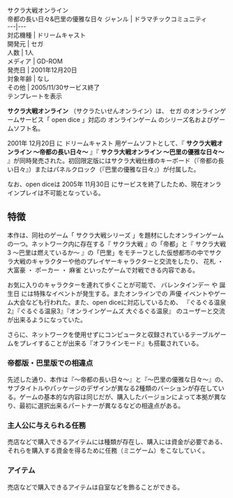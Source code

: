サクラ大戦オンライン  
帝都の長い日々&巴里の優雅な日々  ジャンル  |  ドラマチックコミュニティ   
---|---  
対応機種  |  ドリームキャスト   
開発元  |  セガ   
人数  |  1人   
メディア  |  GD-ROM   
発売日  |  2001年12月20日   
対象年齢  |  なし   
その他  |  2005/11/30サービス終了   
テンプレートを表示  
  
**サクラ大戦オンライン** （サクラたいせんオンライン）は、  セガ  のオンラインゲームサービス「  open dice  」対応の  オンラインゲーム
のシリーズ名およびゲームソフト名。

2001年  12月20日  に  ドリームキャスト  用ゲームソフトとして、『 **サクラ大戦オンライン ～帝都の長い日々～** 』『
**サクラ大戦オンライン ～巴里の優雅な日々～**
』が同時発売された。初回限定版にはサクラ大戦仕様のキーボード（『帝都の長い日々』）またはパネルクロック（『巴里の優雅な日々』）が付属した。

なお、open diceは  2005年  11月30日  にサービスを終了したため、現在オンラインプレイは不可能となっている。

##  特徴  

本作は、同社のゲーム「  サクラ大戦シリーズ  」を題材にしたオンラインゲームの一つ。ネットワーク内に存在する『  サクラ大戦  』の「帝都」と『
サクラ大戦3 〜巴里は燃えているか〜  』の「巴里」をモチーフとした仮想都市の中でサクラ大戦のキャラクターや他のプレイヤーキャラクターと交流をしたり、
花札  ・  大富豪  ・  ポーカー  ・  麻雀  といったゲームで対戦できる内容である。

お気に入りのキャラクターを連れて歩くことが可能で、  バレンタインデー  や  誕生日  には特殊なイベントが発生する。またオンラインでの  声優
イベントやゲーム大会なども行われた。また、open diceに対応しているため、  『ぐるぐる温泉2』『ぐるぐる温泉3』『オンラインゲームズ
大ぐるぐる温泉』  のユーザーと交流が出来るようになっていた。

さらに、ネットワークを使用せずにコンピュータと収録されているテーブルゲームをプレイすることが出来る『オフラインモード』も搭載されている。

###  帝都版・巴里版での相違点  

先述した通り、本作は『～帝都の長い日々～』と『～巴里の優雅な日々～』の、サブタイトルやパッケージのデザインが異なる2種類のバーションが存在している。ゲームの基本的な内容は同じだが、購入したバージョンによって本拠が異なり、最初に選択出来るパートナーが異なるなどの相違点がある。

###  主人公に与えられる任務  

売店などで購入できるアイテムには種類が存在し、購入には資金が必要である、それらを購入する資金を得るために任務（ミニゲーム）をこなしていく。

###  アイテム  

売店などで購入できるアイテムは自室などを飾ることができる。


